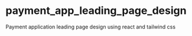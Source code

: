 # payment_app_leading_page_design
Payment application leading page design using react and tailwind css
